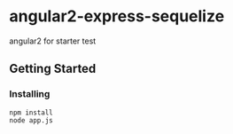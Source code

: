 # angular2-express-sequelize

angular2 for starter 
test

## Getting Started

### Installing

```
npm install
node app.js
```

